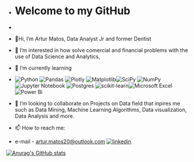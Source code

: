 - # Welcome to my GitHub
-
- 👋Hi, I’m Artur Matos, Data Analyst Jr and former Dentist
- 👀 I’m interested in how solve comercial and financial problems with the use of Data Science and Analytics, 
- 🌱 I’m currently learning

- ![Python](https://img.shields.io/badge/python-3670A0?style=for-the-badge&logo=python&logoColor=ffdd54) ![Pandas](https://img.shields.io/badge/pandas-%23150458.svg?style=for-the-badge&logo=pandas&logoColor=white) ![Plotly](https://img.shields.io/badge/Plotly-%233F4F75.svg?style=for-the-badge&logo=plotly&logoColor=white) ![Matplotlib](https://img.shields.io/badge/Matplotlib-%23ffffff.svg?style=for-the-badge&logo=Matplotlib&logoColor=black)![SciPy](https://img.shields.io/badge/SciPy-%230C55A5.svg?style=for-the-badge&logo=scipy&logoColor=%white) ![NumPy](https://img.shields.io/badge/numpy-%23013243.svg?style=for-the-badge&logo=numpy&logoColor=white) ![Jupyter Notebook](https://img.shields.io/badge/jupyter-%23FA0F00.svg?style=for-the-badge&logo=jupyter&logoColor=white) ![Postgres](https://img.shields.io/badge/postgres-%23316192.svg?style=for-the-badge&logo=postgresql&logoColor=white) ![scikit-learn](https://img.shields.io/badge/scikit--learn-%23F7931E.svg?style=for-the-badge&logo=scikit-learn&logoColor=white)![Microsoft Excel](https://img.shields.io/badge/Microsoft_Excel-217346?style=for-the-badge&logo=microsoft-excel&logoColor=white)![Power Bi](https://img.shields.io/badge/power_bi-F2C811?style=for-the-badge&logo=powerbi&logoColor=black)

- 💞️ I’m looking to collaborate on Projects on Data field that inpires me such as Data Mining, Machine Learning Algorithms, Data visualization, Data Analysis and more.
- 📫 How to reach me:
- e-mail - artur.matos20@outlook.com 
[![linkedin](https://img.shields.io/badge/-Linkedin-blue?style=for-the-badge&logo=linkedin&logoColor=white)](https://www.linkedin.com/in/artur-matos-58636669/)




[![Anurag's GitHub stats](https://github-readme-stats.vercel.app/api?username=Armatos20&show_icons=True)](https://github.com/anuraghazra/github-readme-stats)

<!---
Armatos20/Armatos20 is a ✨ special ✨ repository because its `README.md` (this file) appears on your GitHub profile.
You can click the Preview link to take a look at your changes.
--->
